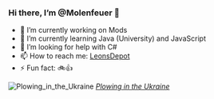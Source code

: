 ### Hi there, I’m @Molenfeuer  👋

- 🔭 I’m currently working on Mods
- 🌱 I’m currently learning Java (University) and JavaScript
- 🤔 I’m looking for help with C#
- 📫 How to reach me: [LeonsDepot](https://leonsdepot.de/)
- ⚡ Fun fact: 🚲👍

![Plowing_in_the_Ukraine](https://github.com/user-attachments/assets/db3ef60f-8fb7-40c1-a2f3-49bc057791c6)
_[Plowing in the Ukraine](https://www.getdailyart.com/en/23648/leon-wyczo-kowski/plowing-in-the-ukraine)_

<!--
**Molenfeuer/Molenfeuer** is a ✨ _special_ ✨ repository because its `README.md` (this file) appears on your GitHub profile.

Here are some ideas to get you started:

- 🔭 I’m currently working on ...
- 🌱 I’m currently learning ...
- 👯 I’m looking to collaborate on ...
- 🤔 I’m looking for help with ...
- 💬 Ask me about ...
- 📫 How to reach me: ...
- 😄 Pronouns: ...
- ⚡ Fun fact: ...
-->
